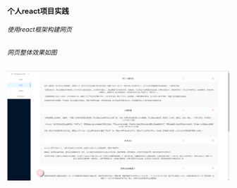 ### 个人react项目实践
###### 使用react框架构建网页
###### 网页整体效果如图
![avatar](https://github.com/T0hsakaRin/My-Dairy/blob/master/image/1.png)
